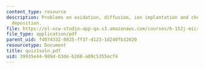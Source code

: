 ```yaml
---
content_type: resource
description: Problems on oxidation, diffusion, ion implantation and chemical vapor
  deposition.
file: https://ol-ocw-studio-app-qa.s3.amazonaws.com/courses/6-152j-micro-nano-processing-technology-fall-2005/39935e44989db3deb268a09c5355ecf4_quiz1soln.pdf
file_type: application/pdf
parent_uid: fd074332-0825-ff37-d123-1d240fb32020
resourcetype: Document
title: quiz1soln.pdf
uid: 39935e44-989d-b3de-b268-a09c5355ecf4
---
```

